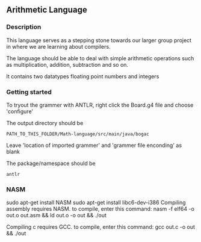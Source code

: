 ## Arithmetic Language

### Description

This language serves as a stepping stone towards our larger
group project in where we are learning about compilers.

The language should be able to deal with simple arithmetic operations
such as multiplication, addition, subtraction and so on.

It contains two datatypes floating point numbers and integers

### Getting started

To tryout the grammer with ANTLR, right click the Board.g4 file
and choose 'configure'

The output directory should be 

```
PATH_TO_THIS_FOLDER/Math-language/src/main/java/bogac
```

Leave 'location of imported grammer' and 'grammer file enconding' as blank

The package/namespace should be

```
antlr
```

### NASM
sudo apt-get install NASM
sudo apt-get install libc6-dev-i386
Compiling assembly requires NASM.
to compile, enter this command:
nasm -f elf64 -o out.o out.asm && ld out.o -o out && ./out

Compiling c requires GCC.
to compile, enter this command:
gcc out.c -o out && ./out